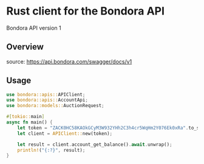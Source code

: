 # Rust client for the Bondora API

Bondora API version 1

## Overview

source: https://api.bondora.com/swagger/docs/v1

## Usage

```rust
use bondora::apis::APIClient;
use bondora::apis::AccountApi;
use bondora::models::AuctionRequest;

#[tokio::main]
async fn main() {
    let token = "ZACK0HC58KAOkGCyM3W932YHh2C3h4cr5WqHm2Y076Ek0xRa".to_string();
    let client = APIClient::new(token);

    let result = client.account_get_balance().await.unwrap();
    println!("{:?}", result);
}
```